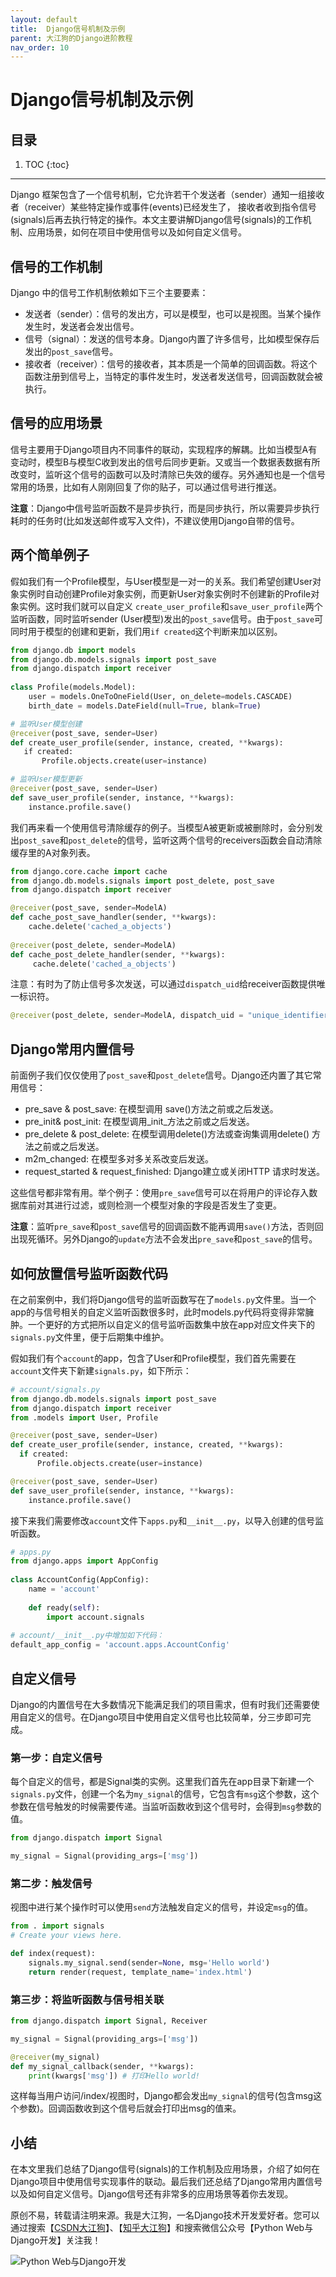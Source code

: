```yaml
---
layout: default
title:  Django信号机制及示例
parent: 大江狗的Django进阶教程
nav_order: 10
---
```


# Django信号机制及示例


## 目录


1. TOC
{:toc}

---

Django 框架包含了一个信号机制，它允许若干个发送者（sender）通知一组接收者（receiver）某些特定操作或事件(events)已经发生了， 接收者收到指令信号(signals)后再去执行特定的操作。本文主要讲解Django信号(signals)的工作机制、应用场景，如何在项目中使用信号以及如何自定义信号。


## 信号的工作机制
Django 中的信号工作机制依赖如下三个主要要素：

- 发送者（sender）：信号的发出方，可以是模型，也可以是视图。当某个操作发生时，发送者会发出信号。
- 信号（signal）：发送的信号本身。Django内置了许多信号，比如模型保存后发出的`post_save`信号。
- 接收者（receiver）：信号的接收者，其本质是一个简单的回调函数。将这个函数注册到信号上，当特定的事件发生时，发送者发送信号，回调函数就会被执行。

## 信号的应用场景

信号主要用于Django项目内不同事件的联动，实现程序的解耦。比如当模型A有变动时，模型B与模型C收到发出的信号后同步更新。又或当一个数据表数据有所改变时，监听这个信号的函数可以及时清除已失效的缓存。另外通知也是一个信号常用的场景，比如有人刚刚回复了你的贴子，可以通过信号进行推送。

**注意**：Django中信号监听函数不是异步执行，而是同步执行，所以需要异步执行耗时的任务时(比如发送邮件或写入文件)，不建议使用Django自带的信号。

## 两个简单例子

假如我们有一个Profile模型，与User模型是一对一的关系。我们希望创建User对象实例时自动创建Profile对象实例，而更新User对象实例时不创建新的Profile对象实例。这时我们就可以自定义 `create_user_profile`和`save_user_profile`两个监听函数，同时监听sender (User模型)发出的`post_save`信号。由于`post_save`可同时用于模型的创建和更新，我们用`if created`这个判断来加以区别。

```python
from django.db import models
from django.db.models.signals import post_save
from django.dispatch import receiver
 
class Profile(models.Model):
    user = models.OneToOneField(User, on_delete=models.CASCADE)
    birth_date = models.DateField(null=True, blank=True)

# 监听User模型创建    
@receiver(post_save, sender=User)
def create_user_profile(sender, instance, created, **kwargs):
   if created:
       Profile.objects.create(user=instance)

# 监听User模型更新  
@receiver(post_save, sender=User)
def save_user_profile(sender, instance, **kwargs):
    instance.profile.save()
```

我们再来看一个使用信号清除缓存的例子。当模型A被更新或被删除时，会分别发出`post_save`和`post_delete`的信号，监听这两个信号的receivers函数会自动清除缓存里的A对象列表。

```python
from django.core.cache import cache
from django.db.models.signals import post_delete, post_save
from django.dispatch import receiver

@receiver(post_save, sender=ModelA)
def cache_post_save_handler(sender, **kwargs):
    cache.delete('cached_a_objects')
    
@receiver(post_delete, sender=ModelA)
def cache_post_delete_handler(sender, **kwargs):
     cache.delete('cached_a_objects')
```

注意：有时为了防止信号多次发送，可以通过`dispatch_uid`给receiver函数提供唯一标识符。

```python
@receiver(post_delete, sender=ModelA, dispatch_uid = "unique_identifier")
```

## Django常用内置信号

前面例子我们仅仅使用了`post_save`和`post_delete`信号。Django还内置了其它常用信号：

- pre_save & post_save: 在模型调用 save()方法之前或之后发送。
- pre_init& post_init: 在模型调用_init_方法之前或之后发送。
- pre_delete & post_delete: 在模型调用delete()方法或查询集调用delete() 方法之前或之后发送。
- m2m_changed: 在模型多对多关系改变后发送。
- request_started & request_finished: Django建立或关闭HTTP 请求时发送。

这些信号都非常有用。举个例子：使用`pre_save`信号可以在将用户的评论存入数据库前对其进行过滤，或则检测一个模型对象的字段是否发生了变更。

**注意**：监听`pre_save`和`post_save`信号的回调函数不能再调用`save()`方法，否则回出现死循环。另外Django的`update`方法不会发出`pre_save`和`post_save`的信号。

## 如何放置信号监听函数代码
在之前案例中，我们将Django信号的监听函数写在了`models.py`文件里。当一个app的与信号相关的自定义监听函数很多时，此时models.py代码将变得非常臃肿。一个更好的方式把所以自定义的信号监听函数集中放在app对应文件夹下的`signals.py`文件里，便于后期集中维护。

假如我们有个`account`的app，包含了User和Profile模型，我们首先需要在`account`文件夹下新建`signals.py`，如下所示：


```python
# account/signals.py
from django.db.models.signals import post_save
from django.dispatch import receiver
from .models import User, Profile

@receiver(post_save, sender=User)
def create_user_profile(sender, instance, created, **kwargs):
  if created:
      Profile.objects.create(user=instance)

@receiver(post_save, sender=User)
def save_user_profile(sender, instance, **kwargs):
    instance.profile.save()

```

接下来我们需要修改`account`文件下`apps.py`和`__init__.py`，以导入创建的信号监听函数。

```python
# apps.py
from django.apps import AppConfig
 
class AccountConfig(AppConfig):
    name = 'account'
 
    def ready(self):
        import account.signals
        
# account/__init__.py中增加如下代码：
default_app_config = 'account.apps.AccountConfig'
```

## 自定义信号

Django的内置信号在大多数情况下能满足我们的项目需求，但有时我们还需要使用自定义的信号。在Django项目中使用自定义信号也比较简单，分三步即可完成。

### 第一步：自定义信号

每个自定义的信号，都是Signal类的实例。这里我们首先在app目录下新建一个`signals.py`文件，创建一个名为`my_signal`的信号，它包含有`msg`这个参数，这个参数在信号触发的时候需要传递。当监听函数收到这个信号时，会得到`msg`参数的值。

```python
from django.dispatch import Signal

my_signal = Signal(providing_args=['msg'])
```

### 第二步：触发信号

视图中进行某个操作时可以使用`send`方法触发自定义的信号，并设定`msg`的值。

```python
from . import signals
# Create your views here.

def index(request):
    signals.my_signal.send(sender=None, msg='Hello world')
    return render(request, template_name='index.html')
```

### 第三步：将监听函数与信号相关联

```python
from django.dispatch import Signal, Receiver

my_signal = Signal(providing_args=['msg'])

@receiver(my_signal)
def my_signal_callback(sender, **kwargs):
    print(kwargs['msg']) # 打印Hello world!
```

这样每当用户访问/index/视图时，Django都会发出`my_signal`的信号(包含msg这个参数)。回调函数收到这个信号后就会打印出msg的值来。

## 小结

在本文里我们总结了Django信号(signals)的工作机制及应用场景，介绍了如何在Django项目中使用信号实现事件的联动。最后我们还总结了Django常用内置信号以及如何自定义信号。Django信号还有非常多的应用场景等着你去发现。

原创不易，转载请注明来源。我是大江狗，一名Django技术开发爱好者。您可以通过搜索【<a href="https://blog.csdn.net/weixin_42134789">CSDN大江狗</a>】、【<a href="https://www.zhihu.com/people/shi-yun-bo-53">知乎大江狗</a>】和搜索微信公众号【Python Web与Django开发】关注我！

![Python Web与Django开发](../../assets/images/django.png)